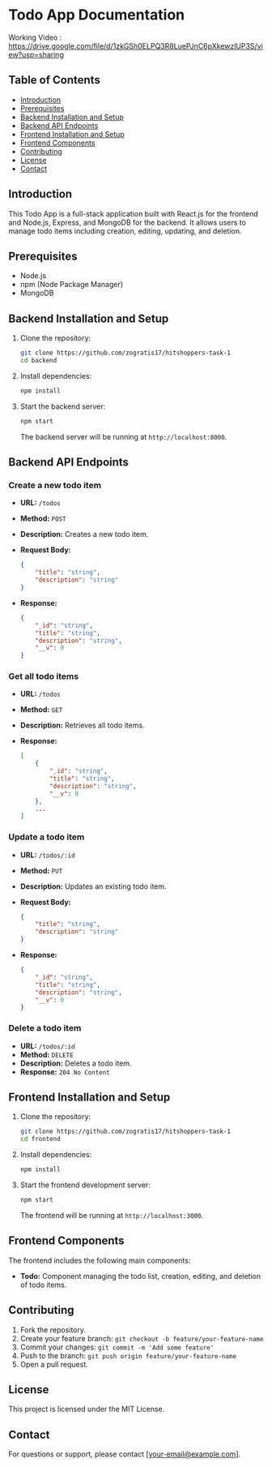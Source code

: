 # Todo App Documentation

 
Working Video : https://drive.google.com/file/d/1zkGSh0ELPQ3R8LuePJnC6pXkewzlUP3S/view?usp=sharing


## Table of Contents

- [Introduction](#introduction)
- [Prerequisites](#prerequisites)
- [Backend Installation and Setup](#backend-installation-and-setup)
- [Backend API Endpoints](#backend-api-endpoints)
- [Frontend Installation and Setup](#frontend-installation-and-setup)
- [Frontend Components](#frontend-components)
- [Contributing](#contributing)
- [License](#license)
- [Contact](#contact)

## Introduction

This Todo App is a full-stack application built with React.js for the frontend and Node.js, Express, and MongoDB for the backend. It allows users to manage todo items including creation, editing, updating, and deletion.

## Prerequisites

- Node.js
- npm (Node Package Manager)
- MongoDB

## Backend Installation and Setup

1. Clone the repository:

    ```bash
    git clone https://github.com/zogratis17/hitshoppers-task-1
    cd backend
    ```

2. Install dependencies:

    ```bash
    npm install
    ```

3. Start the backend server:

    ```bash
    npm start
    ```

    The backend server will be running at `http://localhost:8000`.

## Backend API Endpoints

### Create a new todo item

- **URL:** `/todos`
- **Method:** `POST`
- **Description:** Creates a new todo item.
- **Request Body:**

    ```json
    {
        "title": "string",
        "description": "string"
    }
    ```

- **Response:**

    ```json
    {
        "_id": "string",
        "title": "string",
        "description": "string",
        "__v": 0
    }
    ```

### Get all todo items

- **URL:** `/todos`
- **Method:** `GET`
- **Description:** Retrieves all todo items.
- **Response:**

    ```json
    [
        {
            "_id": "string",
            "title": "string",
            "description": "string",
            "__v": 0
        },
        ...
    ]
    ```

### Update a todo item

- **URL:** `/todos/:id`
- **Method:** `PUT`
- **Description:** Updates an existing todo item.
- **Request Body:**

    ```json
    {
        "title": "string",
        "description": "string"
    }
    ```

- **Response:**

    ```json
    {
        "_id": "string",
        "title": "string",
        "description": "string",
        "__v": 0
    }
    ```

### Delete a todo item

- **URL:** `/todos/:id`
- **Method:** `DELETE`
- **Description:** Deletes a todo item.
- **Response:** `204 No Content`

## Frontend Installation and Setup

1. Clone the repository:

    ```bash
    git clone https://github.com/zogratis17/hitshoppers-task-1
    cd frontend
    ```

2. Install dependencies:

    ```bash
    npm install
    ```

3. Start the frontend development server:

    ```bash
    npm start
    ```

    The frontend will be running at `http://localhost:3000`.

## Frontend Components

The frontend includes the following main components:

- **Todo:** Component managing the todo list, creation, editing, and deletion of todo items.

## Contributing

1. Fork the repository.
2. Create your feature branch: `git checkout -b feature/your-feature-name`
3. Commit your changes: `git commit -m 'Add some feature'`
4. Push to the branch: `git push origin feature/your-feature-name`
5. Open a pull request.

## License

This project is licensed under the MIT License.

## Contact

For questions or support, please contact [your-email@example.com].

